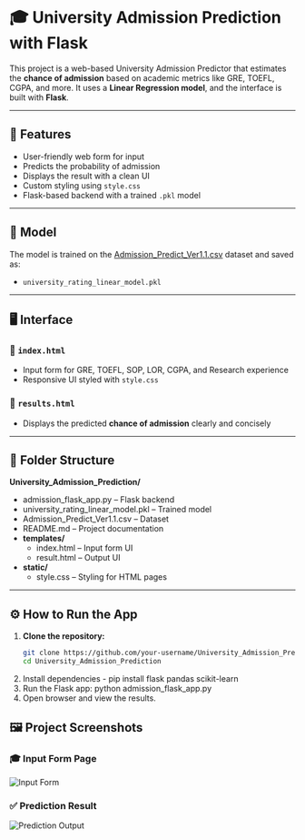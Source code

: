 # 🎓 University Admission Prediction with Flask

This project is a web-based University Admission Predictor that estimates the **chance of admission** based on academic metrics like GRE, TOEFL, CGPA, and more. It uses a **Linear Regression model**, and the interface is built with **Flask**.

---

## 🚀 Features

- User-friendly web form for input
- Predicts the probability of admission
- Displays the result with a clean UI
- Custom styling using `style.css`
- Flask-based backend with a trained `.pkl` model

---

## 🧠 Model

The model is trained on the [Admission_Predict_Ver1.1.csv](Admission_Predict_Ver1.1.csv) dataset and saved as:
- `university_rating_linear_model.pkl`

---

## 🖥️ Interface

### 🔹 `index.html`
- Input form for GRE, TOEFL, SOP, LOR, CGPA, and Research experience
- Responsive UI styled with `style.css`

### 🔹 `results.html`
- Displays the predicted **chance of admission** clearly and concisely

---

## 📁 Folder Structure

**University_Admission_Prediction/**
- admission_flask_app.py – Flask backend  
- university_rating_linear_model.pkl – Trained model  
- Admission_Predict_Ver1.1.csv – Dataset  
- README.md – Project documentation  
- **templates/**
  - index.html – Input form UI  
  - result.html – Output UI  
- **static/**
  - style.css – Styling for HTML pages



---

## ⚙️ How to Run the App

1. **Clone the repository:**
   ```bash
   git clone https://github.com/your-username/University_Admission_Prediction.git
   cd University_Admission_Prediction
2. Install dependencies - pip install flask pandas scikit-learn
3. Run the Flask app: python admission_flask_app.py
4. Open browser and view the results.

## 🖼️ Project Screenshots

### 🎓 Input Form Page
![Input Form](homepage.png)

### ✅ Prediction Result
![Prediction Output](output.png)

